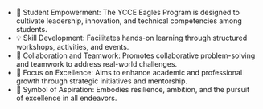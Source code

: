 - 🦅 Student Empowerment: The YCCE Eagles Program is designed to cultivate leadership, innovation, and technical competencies among students.  
- 💡 Skill Development: Facilitates hands-on learning through structured workshops, activities, and events.  
- 🤝 Collaboration and Teamwork: Promotes collaborative problem-solving and teamwork to address real-world challenges.  
- 🎯 Focus on Excellence: Aims to enhance academic and professional growth through strategic initiatives and mentorship.  
- 🌟 Symbol of Aspiration: Embodies resilience, ambition, and the pursuit of excellence in all endeavors.  

